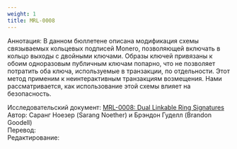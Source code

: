 ```yaml
---
weight: 1
title: MRL-0008
---
```


Аннотация: В данном бюллетене описана модификация схемы связываемых кольцевых подписей Monero, позволяющей включать в кольцо выходы с двойными ключами. Образы ключей привязаны к обоим одноразовым публичным ключам попарно, что не позволяет потратить оба ключа, используемые в транзакции, по отдельности. Этот метод применим к неинтерактивным транзакциям возмещения. Нами рассматривается, как использование этой схемы влияет на безопасность.​

Исследовательский документ: [MRL-0008: Dual Linkable Ring Signatures](https://web.getmonero.org/ru/resources/research-lab/pubs/MRL-0008.pdf)  
Автор: Саранг Ноезер (Sarang Noether) и Брэндон Гуделл (Brandon Goodell)  
Перевод:  
Редактирование:  
